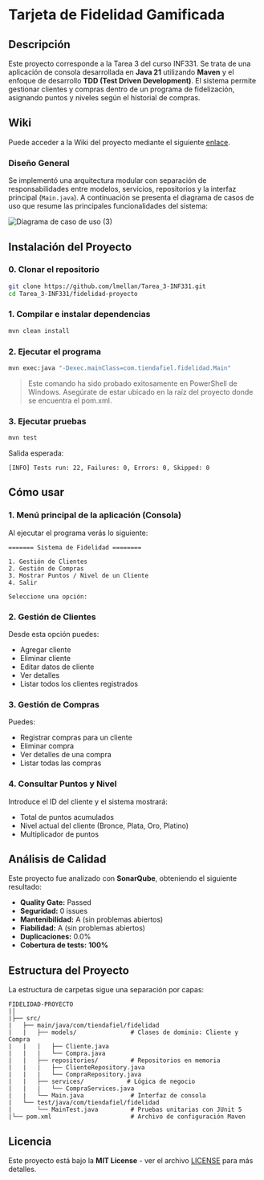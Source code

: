 # Tarjeta de Fidelidad Gamificada

##  Descripción

Este proyecto corresponde a la Tarea 3 del curso INF331. Se trata de una aplicación de consola desarrollada en **Java 21** utilizando **Maven** y el enfoque de desarrollo **TDD (Test Driven Development)**. El sistema permite gestionar clientes y compras dentro de un programa de fidelización, asignando puntos y niveles según el historial de compras.

## Wiki

Puede acceder a la Wiki del proyecto mediante el siguiente [enlace](https://github.com/lmellan/Tarea_3-INF331/wiki).  


### Diseño General

Se implementó una arquitectura modular con separación de responsabilidades entre modelos, servicios, repositorios y la interfaz principal (`Main.java`). A continuación se presenta el diagrama de casos de uso que resume las principales funcionalidades del sistema:

![Diagrama de caso de uso (3)](https://github.com/user-attachments/assets/20ac7658-01c0-4ffa-a667-90dd2049fe5d)


##  Instalación del Proyecto

### 0. Clonar el repositorio

```bash
git clone https://github.com/lmellan/Tarea_3-INF331.git
cd Tarea_3-INF331/fidelidad-proyecto
```

### 1. Compilar e instalar dependencias

```bash
mvn clean install
```

### 2. Ejecutar el programa

```bash
mvn exec:java "-Dexec.mainClass=com.tiendafiel.fidelidad.Main"
```
>  Este comando ha sido probado exitosamente en PowerShell de Windows. Asegúrate de estar ubicado en la raíz del proyecto donde se encuentra el pom.xml.

### 3. Ejecutar pruebas

```bash
mvn test
```

Salida esperada:

```
[INFO] Tests run: 22, Failures: 0, Errors: 0, Skipped: 0
```


## Cómo usar

### 1. Menú principal de la aplicación (Consola)

Al ejecutar el programa verás lo siguiente:

```
======= Sistema de Fidelidad ========

1. Gestión de Clientes
2. Gestión de Compras
3. Mostrar Puntos / Nivel de un Cliente
4. Salir

Seleccione una opción:
```

### 2. Gestión de Clientes

Desde esta opción puedes:

* Agregar cliente
* Eliminar cliente
* Editar datos de cliente
* Ver detalles
* Listar todos los clientes registrados

### 3. Gestión de Compras

Puedes:

* Registrar compras para un cliente
* Eliminar compra
* Ver detalles de una compra
* Listar todas las compras

### 4. Consultar Puntos y Nivel

Introduce el ID del cliente y el sistema mostrará:

* Total de puntos acumulados
* Nivel actual del cliente (Bronce, Plata, Oro, Platino)
* Multiplicador de puntos


## Análisis de Calidad

Este proyecto fue analizado con **SonarQube**, obteniendo el siguiente resultado:

- **Quality Gate:** Passed
- **Seguridad:** 0 issues
- **Mantenibilidad:** A (sin problemas abiertos)
- **Fiabilidad:** A (sin problemas abiertos)
- **Duplicaciones:** 0.0%
- **Cobertura de tests:** **100%**
 
## Estructura del Proyecto

La estructura de carpetas sigue una separación por capas:

```
FIDELIDAD-PROYECTO
|│
|├── src/
|   ├── main/java/com/tiendafiel/fidelidad
|   |   ├── models/               # Clases de dominio: Cliente y Compra
|   |   |   ├── Cliente.java
|   |   |   └── Compra.java
|   |   ├── repositories/         # Repositorios en memoria
|   |   |   ├── ClienteRepository.java
|   |   |   └── CompraRepository.java
|   |   ├── services/            # Lógica de negocio
|   |   |   └── CompraServices.java
|   |   └── Main.java             # Interfaz de consola
|   └── test/java/com/tiendafiel/fidelidad
|       └── MainTest.java         # Pruebas unitarias con JUnit 5
|└── pom.xml                      # Archivo de configuración Maven
```



## Licencia

Este proyecto está bajo la **MIT License** - ver el archivo [LICENSE](https://github.com/lmellan/Tarea_3-INF331/edit/main/LICENSE) para más detalles.


